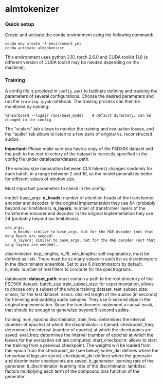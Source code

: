 # almtokenizer


### Quick setup

Create and activate the conda environment using the following command:

```
conda env create -f environment.yml
conda activate almtokenizer
```

This environment uses python 3.10, torch 2.6.0 and CUDA toolkit 11.8 (a different version of CUDA toolkit may be needed depending on the machine).

### Training

A config file is provided in `config.yaml` to facilitate defining and tracking the parameters of several configurations. Choose the desired parameters and run the `training.ipynb` notebook. The training process can then be monitored by running:

```
tensorboard --logdir runs/base_model    # Default directory, can be changed in the config
```

The "scalars" tab allows to monitor the training and evaluation losses, and the "audio" tab allows to listen to a few pairs of original vs. reconstructed audios.

**Important:** Please make sure you have a copy of the FSD50K dataset and the path to the root directory of the dataset is correctly specified in the config file under dataloader/dataset_path.

The window size (separation between CLS tokens) changes randomly for each batch, in a range between 2 and 10, so the model generalizes better for different values of window size.

Most important parameters to check in the config:

model:
    base_args:
        **n_heads:** number of attention heads of the transformer encoder and decoder. In the original implementation they use 64 (probably beyond our limitations).
        **n_layers:** number of transformer layers of the transformer encoder and decoder. In the original implementation they use 24 (probably beyond our limitations).

    mae_args:
        n_heads: similar to base_args, but for the MAE decoder (not that many heads are needed).
        n_layers: similar to base_args, but for the MAE decoder (not that many layers are needed).

discriminator:
    hop_lengths, n_fft, win_lengths: self-explanatory, must be defined as lists. There must be as many values in each list as discriminators in the discriminator ensemble. Set to use 6 discriminators by default.
    n_mels: number of mel filters to compute for the spectrograms.

dataloader:
    **dataset_path:** must contain a path to the root directory of the FSD50K dataset.
    batch_size
    train_subset_size: for experimentation, allows to choose only a subset of the whole training dataset.
    test_subset_size: similar, for the test dataset.
    nsecs: desired length of the audios (in seconds) for trimming and padding audio samples. They use 5-second clips in the original implementation. Since the transformers implement a causal mask, that should be enough to generalize beyond 5-second audios.

training:
    num_epochs
    discriminator_train_freq: determines the interval (bumber of epochs) at which the discriminator is trained.
    checkpoint_freq: determines the interval (number of epochs) at which the checkpoints are saved.
    eval_freq: determines the interval (number of epochs) at which the losses for the evaluation set are computed.
    start_checkpoint: allows to start the training from a previous checkpoint. The weights will be loaded from this epoch from the checkpoint_dir (see below)
    writer_dir: defines where the tensorboard logs are stored.
    checkpoint_dir: defines where the generator and discriminator checkpoints are saved.
    lr_generator: learning rate of the generator.
    lr_discriminator: learning rate of the discriminator.
    lambdas: factors multiplying each term of the compound loss function of the generator.
